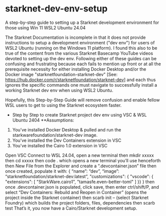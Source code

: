 # starknet-dev-env-setup
A step-by-step guide to setting up a Starknet development environment for those using Win 11 WSL2 Ubuntu 24.04

The Starknet Documentation is incomplete in that it does not provide instructions to setup a development environment ("dev env") for users of WSL2 Ubuntu (running on the Windows 11 platform). I found this also to be true of the content from the various Starknet Basecamp YouTube videos devoted to setting up the dev env. Following either of these guides can be confusing and frustrating because each fails to mention up front or at all the prerequisite necessity for either installing Docker Desktop and/or the Docker image "starknetfoundation-starknet-dev" [See: https://hub.docker.com/r/starknetfoundation/starknet-dev] and each thus ignores the specific commands one must navigate to successfully install a working Starknet dev env when using WSL2 Ubuntu. 

Hopefully, this Step-by-Step Guide will remove confusion and enable fellow WSL users to get to using the Starknet ecosystem faster.

* Step by Step to create Starknet project dev env using VSC & WSL Ubuntu 2404
**Assumptions: 
1.	You’ve installed Docker Desktop & pulled and run the starkwarefoundation/starknet-dev image. 
2.	You’ve installed the Dev Containers extension in VSC
3.	You’ve installed the Cairo 1.0 extension in VSC

Open VSC
Connect to WSL 24.04, open a new terminal
then mkdir xxxxx
then cd xxxxx
then code .  which opens a new terminal you’ll use henceforth
then New File from the Explorer and create a “.devcontainer.json” file
then once created, populate it with: 
	{ 
“name”: “dev”,
		“image”: “starknetfoundation/starknet-dev:latest”,
   "customizations":  {
        "vscode":  {
            "extensions":  [
                "StarkWare.cairo1",
                "tamasfe.even-better-toml" ] }}
}
then once .devcontainer.json is populated, click save, then enter ctrl/shift/P, and select “Dev Containers: Rebuild and Reopen in Container” 
(opens the project inside the Starknet container)
then scarb init – (select Starknet Foundry) which builds the project folders, files, dependencies
then scarb test
That’s it, you now have a Cairo/Starknet development setup.

